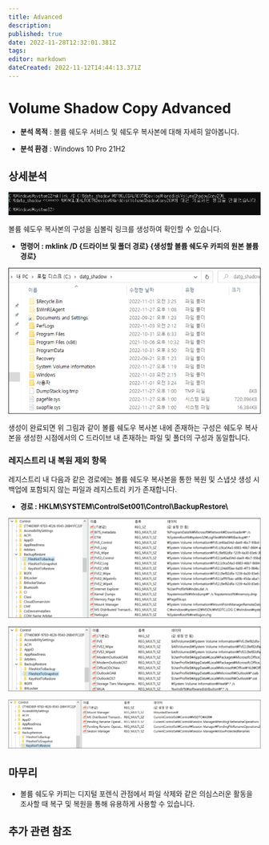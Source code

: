 ```yaml
---
title: Advanced
description: 
published: true
date: 2022-11-28T12:32:01.381Z
tags: 
editor: markdown
dateCreated: 2022-11-12T14:44:13.371Z
---
```


# Volume Shadow Copy Advanced

- **분석 목적** : 볼륨 쉐도우 서비스 및 쉐도우 복사본에 대해 자세히 알아봅니다.

- **분석 환경** : Windows 10 Pro 21H2

## 상세분석

![vss6.png](/vss/vss6.png)

볼륨 쉐도우 복사본의 구성을 심볼릭 링크를 생성하여 확인할 수 있습니다.

- **명령어 : mklink /D {드라이브 및 폴더 경로} {생성할 볼륨 쉐도우 카피의 원본 볼륨 경로}**


![vss7.png](/vss/vss7.png)

생성이 완료되면 위 그림과 같이 볼륨 쉐도우 복사본 내에 존재하는 구성은 쉐도우 복사본을 생성한 시점에서의 C 드라이브 내 존재하는 파일 및 폴더의 구성과 동일합니다.


### 레지스트리 내 복원 제외 항목

레지스트리 내 다음과 같은 경로에는 볼륨 쉐도우 복사본을 통한 복원 및 스냅샷 생성 시 백업에 포함되지 않는 파일과 레지스트리 키가 존재합니다.

- **경로 : HKLM\SYSTEM\ControlSet001\Control\BackupRestore\\**

![vss_filenotbackup.png](/vss/vss_filenotbackup.png)

![vss_filenotsnap.png](/vss/vss_filenotsnap.png)

![vss_keynotbackup.png](/vss/vss_keynotbackup.png)


## 마무리
- 볼륨 쉐도우 카피는 디지털 포렌식 관점에서 파일 삭제와 같은 의심스러운 활동을 조사할 때 복구 및 복원을 통해 유용하게 사용할 수 있습니다.



## 추가 관련 참조

